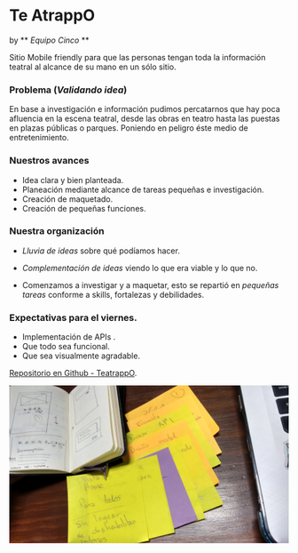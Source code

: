# **Te AtrappO**
by  ** *Equipo Cinco* **

Sitio Mobile friendly para que las personas tengan toda la información teatral al alcance de su mano en un sólo sitio.

### Problema (*Validando idea*)

En base a investigación e información pudimos percatarnos que hay poca afluencia en la escena teatral, desde las obras en teatro hasta las puestas en plazas públicas o parques. Poniendo en peligro éste medio de entretenimiento.

### Nuestros avances

* Idea clara y bien planteada.
* Planeación mediante alcance de tareas pequeñas e investigación.
* Creación de maquetado.
* Creación de pequeñas funciones.

### Nuestra organización

* *Lluvia de ideas* sobre qué podíamos hacer.  

* *Complementación de ideas* viendo lo que era viable y lo que no.

* Comenzamos a investigar y a maquetar, esto se repartió en *pequeñas tareas* conforme a skills, fortalezas y debilidades.

### Expectativas para el viernes.

* Implementación de APIs .
* Que todo sea funcional.
* Que sea visualmente agradable.

[Repositorio en Github - TeatrappO](https://github.com/RosyG/teatrappO "Repositorio en Github - TeatrappO").

![Organización](assets/images/organizacion.jpg)

